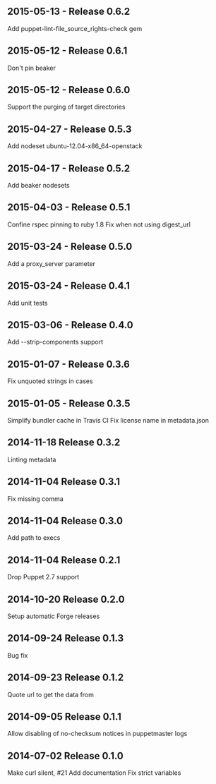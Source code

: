 ## 2015-05-13 - Release 0.6.2

Add puppet-lint-file_source_rights-check gem

## 2015-05-12 - Release 0.6.1

Don't pin beaker

## 2015-05-12 - Release 0.6.0

Support the purging of target directories

## 2015-04-27 - Release 0.5.3

Add nodeset ubuntu-12.04-x86_64-openstack

## 2015-04-17 - Release 0.5.2

Add beaker nodesets

## 2015-04-03 - Release 0.5.1

Confine rspec pinning to ruby 1.8
Fix when not using digest_url

## 2015-03-24 - Release 0.5.0

Add a proxy_server parameter

## 2015-03-24 - Release 0.4.1

Add unit tests

## 2015-03-06 - Release 0.4.0

Add --strip-components support

## 2015-01-07 - Release 0.3.6

Fix unquoted strings in cases

## 2015-01-05 - Release 0.3.5

Simplify bundler cache in Travis CI
Fix license name in metadata.json

## 2014-11-18 Release 0.3.2

Linting metadata

## 2014-11-04 Release 0.3.1

Fix missing comma

## 2014-11-04 Release 0.3.0

Add path to execs

## 2014-11-04 Release 0.2.1

Drop Puppet 2.7 support

## 2014-10-20 Release 0.2.0

Setup automatic Forge releases

## 2014-09-24 Release 0.1.3

Bug fix

## 2014-09-23 Release 0.1.2

Quote url to get the data from

## 2014-09-05 Release 0.1.1

Allow disabling of no-checksum notices in puppetmaster logs

## 2014-07-02 Release 0.1.0

Make curl silent, #21
Add documentation
Fix strict variables
